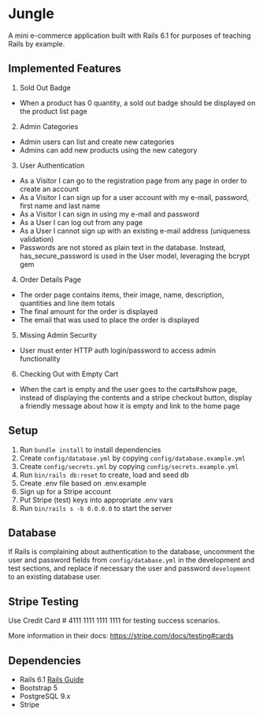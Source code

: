 # Jungle

A mini e-commerce application built with Rails 6.1 for purposes of teaching Rails by example.

## Implemented Features

1. Sold Out Badge
-  When a product has 0 quantity, a sold out badge should be displayed on the product list page
2. Admin Categories
 - Admin users can list and create new categories
 - Admins can add new products using the new category
3. User Authentication
- As a Visitor I can go to the registration page from any page in order to create an account
-  As a Visitor I can sign up for a user account with my e-mail, password, first name and last name
- As a Visitor I can sign in using my e-mail and password
- As a User I can log out from any page
- As a User I cannot sign up with an existing e-mail address (uniqueness validation)
- Passwords are not stored as plain text in the database. Instead, has_secure_password is used in the User model, leveraging the bcrypt gem
4. Order Details Page
-  The order page contains items, their image, name, description, quantities and line item totals
- The final amount for the order is displayed
- The email that was used to place the order is displayed
5. Missing Admin Security
- User must enter HTTP auth login/password to access admin functionality
6. Checking Out with Empty Cart
- When the cart is empty and the user goes to the carts#show page, instead of displaying the contents and a stripe checkout button, display a friendly message about how it is empty and link to the home page

## Setup

1. Run `bundle install` to install dependencies
2. Create `config/database.yml` by copying `config/database.example.yml`
3. Create `config/secrets.yml` by copying `config/secrets.example.yml`
4. Run `bin/rails db:reset` to create, load and seed db
5. Create .env file based on .env.example
6. Sign up for a Stripe account
7. Put Stripe (test) keys into appropriate .env vars
8. Run `bin/rails s -b 0.0.0.0` to start the server

## Database

If Rails is complaining about authentication to the database, uncomment the user and password fields from `config/database.yml` in the development and test sections, and replace if necessary the user and password `development` to an existing database user.

## Stripe Testing

Use Credit Card # 4111 1111 1111 1111 for testing success scenarios.

More information in their docs: <https://stripe.com/docs/testing#cards>

## Dependencies

- Rails 6.1 [Rails Guide](http://guides.rubyonrails.org/v6.1/)
- Bootstrap 5
- PostgreSQL 9.x
- Stripe
